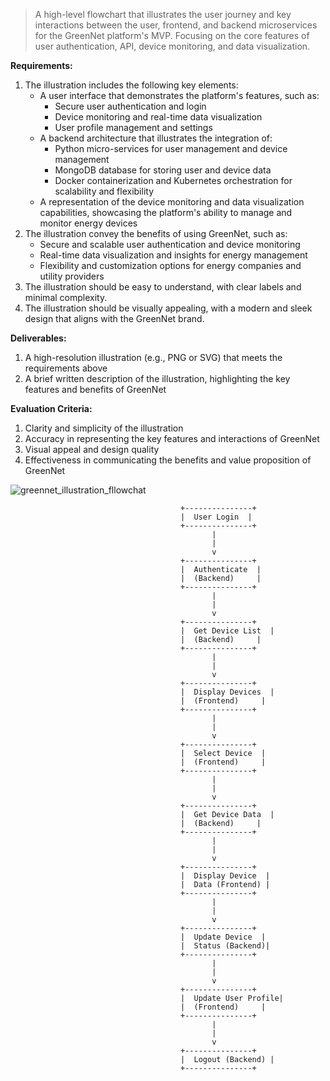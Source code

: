> A high-level flowchart that illustrates the user journey and key interactions between the user, frontend, and backend microservices for the GreenNet platform's MVP. 
> Focusing on the core features of user authentication, API, device monitoring, and data visualization.

**Requirements:**
1. The illustration includes the following key elements:
    - A user interface that demonstrates the platform's features, such as:
        - Secure user authentication and login
        - Device monitoring and real-time data visualization
        - User profile management and settings
    - A backend architecture that illustrates the integration of:
        - Python micro-services for user management and device management
        - MongoDB database for storing user and device data
        - Docker containerization and Kubernetes orchestration for scalability and flexibility
    - A representation of the device monitoring and data visualization capabilities, showcasing the platform's ability to manage and monitor energy devices
2. The illustration convey the benefits of using GreenNet, such as:
    - Secure and scalable user authentication and device monitoring
    - Real-time data visualization and insights for energy management
    - Flexibility and customization options for energy companies and utility providers
3. The illustration should be easy to understand, with clear labels and minimal complexity.
4. The illustration should be visually appealing, with a modern and sleek design that aligns with the GreenNet brand.

**Deliverables:**

1. A high-resolution illustration (e.g., PNG or SVG) that meets the requirements above
2. A brief written description of the illustration, highlighting the key features and benefits of GreenNet

**Evaluation Criteria:**

1. Clarity and simplicity of the illustration
2. Accuracy in representing the key features and interactions of GreenNet
3. Visual appeal and design quality
4. Effectiveness in communicating the benefits and value proposition of GreenNet

![greennet_illustration_fllowchat](diagram-export-6-6-2024-5_45_44-PM.png)

```
                                      +---------------+
                                      |  User Login  |
                                      +---------------+
                                             |
                                             |
                                             v
                                      +---------------+
                                      |  Authenticate  |
                                      |  (Backend)     |
                                      +---------------+
                                             |
                                             |
                                             v
                                      +---------------+
                                      |  Get Device List  |
                                      |  (Backend)     |
                                      +---------------+
                                             |
                                             |
                                             v
                                      +---------------+
                                      |  Display Devices  |
                                      |  (Frontend)     |
                                      +---------------+
                                             |
                                             |
                                             v
                                      +---------------+
                                      |  Select Device  |
                                      |  (Frontend)     |
                                      +---------------+
                                             |
                                             |
                                             v
                                      +---------------+
                                      |  Get Device Data  |
                                      |  (Backend)     |
                                      +---------------+
                                             |
                                             |
                                             v
                                      +---------------+
                                      |  Display Device  |
                                      |  Data (Frontend) |
                                      +---------------+
                                             |
                                             |
                                             v
                                      +---------------+
                                      |  Update Device  |
                                      |  Status (Backend)|
                                      +---------------+
                                             |
                                             |
                                             v
                                      +---------------+
                                      |  Update User Profile|
                                      |  (Frontend)     |
                                      +---------------+
                                             |
                                             |
                                             v
                                      +---------------+
                                      |  Logout (Backend) |
                                      +---------------+
```